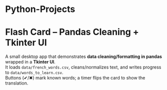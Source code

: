 # Python-Projects

# Flash Card – Pandas Cleaning + Tkinter UI

A small desktop app that demonstrates **data cleaning/formatting in pandas** wrapped in a **Tkinter UI**.  
It loads `data/french_words.csv`, cleans/normalizes text, and writes progress to `data/words_to_learn.csv`.  
Buttons (✔/✖) mark known words; a timer flips the card to show the translation.

